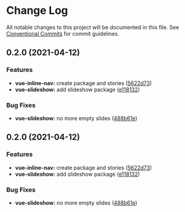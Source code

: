 # Change Log

All notable changes to this project will be documented in this file.
See [Conventional Commits](https://conventionalcommits.org) for commit guidelines.

## 0.2.0 (2021-04-12)


### Features

* **vue-inline-nav:** create package and stories ([5622d73](https://github.com/Novicell/frontend-packages/commit/5622d733a0d8f48f69a3879d71a62c4630ba1e5d))
* **vue-slideshow:** add slideshow package ([e118132](https://github.com/Novicell/frontend-packages/commit/e1181329d727a0b22cadea947f6cb39f9c043a74))


### Bug Fixes

* **vue-slideshow:** no more empty slides ([488b61e](https://github.com/Novicell/frontend-packages/commit/488b61eb13c9261faaf5696c6b5ec756b0bf19b3))



## 0.2.0 (2021-04-12)


### Features

* **vue-inline-nav:** create package and stories ([5622d73](https://github.com/Novicell/frontend-packages/commit/5622d733a0d8f48f69a3879d71a62c4630ba1e5d))
* **vue-slideshow:** add slideshow package ([e118132](https://github.com/Novicell/frontend-packages/commit/e1181329d727a0b22cadea947f6cb39f9c043a74))


### Bug Fixes

* **vue-slideshow:** no more empty slides ([488b61e](https://github.com/Novicell/frontend-packages/commit/488b61eb13c9261faaf5696c6b5ec756b0bf19b3))
